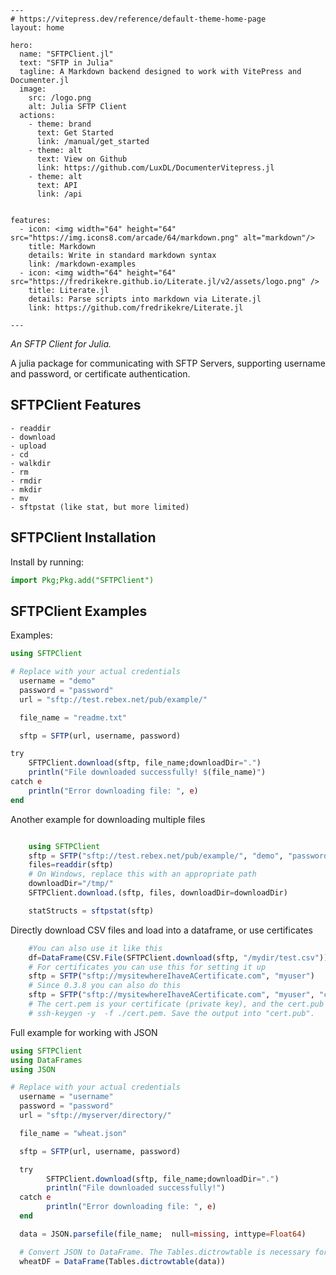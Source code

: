 ```@raw html
---
# https://vitepress.dev/reference/default-theme-home-page
layout: home

hero:
  name: "SFTPClient.jl"
  text: "SFTP in Julia"
  tagline: A Markdown backend designed to work with VitePress and Documenter.jl
  image:
    src: /logo.png
    alt: Julia SFTP Client
  actions:
    - theme: brand
      text: Get Started
      link: /manual/get_started
    - theme: alt
      text: View on Github
      link: https://github.com/LuxDL/DocumenterVitepress.jl
    - theme: alt
      text: API
      link: /api


features:
  - icon: <img width="64" height="64" src="https://img.icons8.com/arcade/64/markdown.png" alt="markdown"/>
    title: Markdown
    details: Write in standard markdown syntax
    link: /markdown-examples
  - icon: <img width="64" height="64" src="https://fredrikekre.github.io/Literate.jl/v2/assets/logo.png" />
    title: Literate.jl
    details: Parse scripts into markdown via Literate.jl
    link: https://github.com/fredrikekre/Literate.jl

---
``` 

*An SFTP Client for Julia.*

A julia package for communicating with SFTP Servers, supporting username and password, or certificate authentication. 

## SFTPClient Features

    - readdir
    - download
    - upload 
    - cd
    - walkdir
    - rm 
    - rmdir
    - mkdir
    - mv
    - sftpstat (like stat, but more limited)
## SFTPClient Installation

Install by running:
```julia
import Pkg;Pkg.add("SFTPClient")
```

## SFTPClient Examples

Examples:

```julia
using SFTPClient

# Replace with your actual credentials
  username = "demo"
  password = "password"
  url = "sftp://test.rebex.net/pub/example/"

  file_name = "readme.txt"

  sftp = SFTP(url, username, password)

try
    SFTPClient.download(sftp, file_name;downloadDir=".")
    println("File downloaded successfully! $(file_name)")
catch e
    println("Error downloading file: ", e)
end

```
Another example for downloading multiple files

```julia

    using SFTPClient
    sftp = SFTP("sftp://test.rebex.net/pub/example/", "demo", "password")
    files=readdir(sftp)
    # On Windows, replace this with an appropriate path
    downloadDir="/tmp/"
    SFTPClient.download.(sftp, files, downloadDir=downloadDir)

    statStructs = sftpstat(sftp)

```
   
Directly download CSV files and load into a dataframe, or use certificates
    
```julia
    #You can also use it like this
    df=DataFrame(CSV.File(SFTPClient.download(sftp, "/mydir/test.csv")))
    # For certificates you can use this for setting it up
    sftp = SFTP("sftp://mysitewhereIhaveACertificate.com", "myuser")
    # Since 0.3.8 you can also do this
    sftp = SFTP("sftp://mysitewhereIhaveACertificate.com", "myuser", "cert.pub", "cert.pem") # Assumes cert.pub and cert.pem is in your current path
    # The cert.pem is your certificate (private key), and the cert.pub can be obtained from the private key.
    # ssh-keygen -y  -f ./cert.pem. Save the output into "cert.pub". 

```

Full example for working with JSON

```julia
using SFTPClient
using DataFrames
using JSON

# Replace with your actual credentials
  username = "username"
  password = "password"
  url = "sftp://myserver/directory/"

  file_name = "wheat.json"

  sftp = SFTP(url, username, password)

  try
        SFTPClient.download(sftp, file_name;downloadDir=".")
        println("File downloaded successfully!")
  catch e
        println("Error downloading file: ", e)
  end

  data = JSON.parsefile(file_name;  null=missing, inttype=Float64)

  # Convert JSON to DataFrame. The Tables.dictrowtable is necessary for any data which does not have fields for all data. 
  wheatDF = DataFrame(Tables.dictrowtable(data))



```
